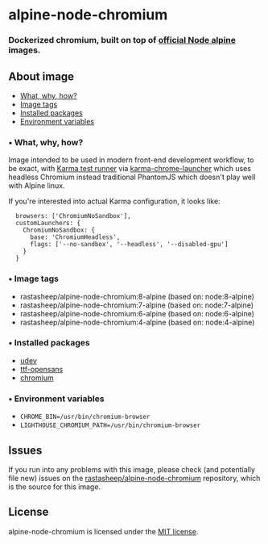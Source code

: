 # alpine-node-chromium
### Dockerized chromium, built on top of [official Node alpine](https://hub.docker.com/_/node/) images.

## About image

- [What, why, how?](#-what-why-how)
- [Image tags](#-image-tags)
- [Installed packages](#-installed-packages)
- [Environment variables](#-environment-variables)

### • What, why, how?

Image intended to be used in modern front-end development workflow, to be exact, with [Karma test runner](https://karma-runner.github.io/1.0/index.html) via [karma-chrome-launcher](https://github.com/karma-runner/karma-chrome-launcher) which uses headless Chromium instead traditional PhantomJS which doesn't play well with Alpine linux.

If you're interested into actual Karma configuration, it looks like:
```
  browsers: ['ChromiumNoSandbox'],
  customLaunchers: {
    ChromiumNoSandbox: {
      base: 'ChromiumHeadless',
      flags: ['--no-sandbox', '--headless', '--disabled-gpu']
    }
  }
```

### • Image tags

- rastasheep/alpine-node-chromium:8-alpine (based on: node:8-alpine)
- rastasheep/alpine-node-chromium:7-alpine (based on: node:7-alpine)
- rastasheep/alpine-node-chromium:6-alpine (based on: node:6-alpine)
- rastasheep/alpine-node-chromium:4-alpine (based on: node:4-alpine)

### • Installed packages

- [udev](https://pkgs.alpinelinux.org/package/v3.5/main/x86_64/udev)
- [ttf-opensans](https://pkgs.alpinelinux.org/package/edge/testing/x86_64/ttf-opensans)
- [chromium](https://pkgs.alpinelinux.org/package/edge/community/x86_64/chromium)

### • Environment variables
- `CHROME_BIN=/usr/bin/chromium-browser`
- `LIGHTHOUSE_CHROMIUM_PATH=/usr/bin/chromium-browser`

## Issues

If you run into any problems with this image, please check (and potentially file new) issues on the [rastasheep/alpine-node-chromium](https://github.com/rastasheep/alpine-node-chromium/issues) repository, which is the source for this image.

## License

alpine-node-chromium is licensed under the [MIT license](http://opensource.org/licenses/MIT).

